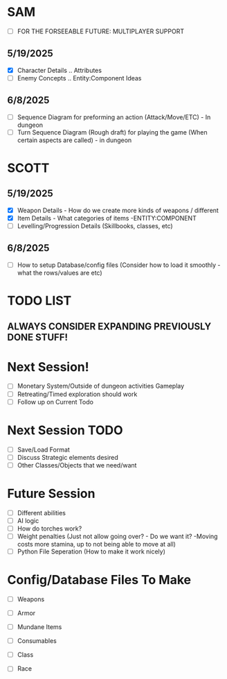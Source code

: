 # SAM
- [ ] FOR THE FORSEEABLE FUTURE: MULTIPLAYER SUPPORT

## 5/19/2025
- [x] Character Details .. Attributes
- [ ] Enemy Concepts .. Entity:Component Ideas

## 6/8/2025
- [ ] Sequence Diagram for preforming an action (Attack/Move/ETC) - In dungeon
- [ ] Turn Sequence Diagram (Rough draft) for playing the game (When certain aspects are called) - in dungeon

# SCOTT
## 5/19/2025
- [x] Weapon Details - How do we create more kinds of weapons / different
- [x] Item Details - What categories of items -ENTITY:COMPONENT
- [ ] Levelling/Progression Details (Skillbooks, classes, etc)

## 6/8/2025
- [ ] How to setup Database/config files (Consider how to load it smoothly - what the rows/values are etc)


# TODO LIST
## ALWAYS CONSIDER EXPANDING PREVIOUSLY DONE STUFF!

# Next Session!
- [ ] Monetary System/Outside of dungeon activities Gameplay
- [ ] Retreating/Timed exploration should work
- [ ] Follow up on Current Todo

# Next Session TODO
- [ ] Save/Load Format
- [ ] Discuss Strategic elements desired
- [ ] Other Classes/Objects that we need/want

# Future Session
- [ ] Different abilities
- [ ] AI logic
- [ ] How do torches work?
- [ ] Weight penalties (Just not allow going over? - Do we want it? -Moving costs more stamina, up to not being able to move at all)
- [ ] Python File Seperation (How to make it work nicely)

# Config/Database Files To Make
- [ ] Weapons
- [ ] Armor
- [ ] Mundane Items
- [ ] Consumables
- [ ] Class
- [ ] Race

